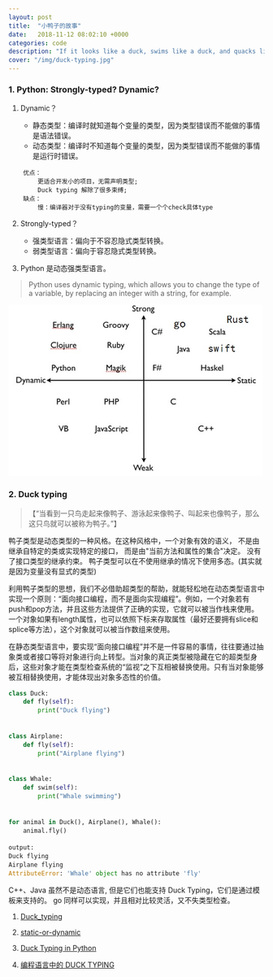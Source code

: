 ```yaml
---
layout: post
title:  "小鸭子的故事"
date:   2018-11-12 08:02:10 +0000
categories: code
description: "If it looks like a duck, swims like a duck, and quacks like a duck, then it probably is a duck."
cover: "/img/duck-typing.jpg"
---
```

### 1. Python: Strongly-typed? Dynamic?

1. Dynamic？

    - 静态类型：编译时就知道每个变量的类型，因为类型错误而不能做的事情是语法错误。
    - 动态类型：编译时不知道每个变量的类型，因为类型错误而不能做的事情是运行时错误。
```
    优点：
        更适合开发小的项目，无需声明类型;
        Duck typing 解除了很多束缚;
    缺点：
        慢：编译器对于没有typing的变量，需要一个个check具体type
```

2. Strongly-typed？

    - 强类型语言：偏向于不容忍隐式类型转换。
    - 弱类型语言：偏向于容忍隐式类型转换。

3. Python 是动态强类型语言。

> Python uses dynamic typing, which allows you to change the type of a variable, by replacing an integer with a string, for example.

![lang](/img/programing_lang.jpg)


### 2. Duck typing

>【“当看到一只鸟走起来像鸭子、游泳起来像鸭子、叫起来也像鸭子，那么这只鸟就可以被称为鸭子。”】

鸭子类型是动态类型的一种风格。在这种风格中，一个对象有效的语义，
不是由继承自特定的类或实现特定的接口，
而是由"当前方法和属性的集合"决定。
没有了接口类型的继承约束。
鸭子类型可以在不使用继承的情况下使用多态。(其实就是因为变量没有显式的类型)

利用鸭子类型的思想，我们不必借助超类型的帮助，就能轻松地在动态类型语言中实现一个原则：“面向接口编程，而不是面向实现编程”。例如，一个对象若有push和pop方法，并且这些方法提供了正确的实现，它就可以被当作栈来使用。一个对象如果有length属性，也可以依照下标来存取属性（最好还要拥有slice和splice等方法），这个对象就可以被当作数组来使用。

在静态类型语言中，要实现“面向接口编程”并不是一件容易的事情，往往要通过抽象类或者接口等将对象进行向上转型。当对象的真正类型被隐藏在它的超类型身后，这些对象才能在类型检查系统的“监视”之下互相被替换使用。只有当对象能够被互相替换使用，才能体现出对象多态性的价值。

```python
class Duck:
    def fly(self):
        print("Duck flying")


class Airplane:
    def fly(self):
        print("Airplane flying")


class Whale:
    def swim(self):
        print("Whale swimming")


for animal in Duck(), Airplane(), Whale():
    animal.fly()

output:
Duck flying
Airplane flying
AttributeError: 'Whale' object has no attribute 'fly'

```

C++、Java 虽然不是动态语言, 但是它们也能支持 Duck Typing，它们是通过模板来支持的。
go 同样可以实现，并且相对比较灵活，又不失类型检查。

<div class="footnotes">
  <ol>
    <li>
      <p><a href="https://en.wikipedia.org/wiki/Duck_typing">Duck_typing</a></p>
    </li>
    <li>
      <p><a href="https://dustyprogrammer-blog.tumblr.com/post/16746798643/should-your-start-up-go-static-or-dynamic">static-or-dynamic</a></p>
    </li>
    <li>
      <p><a href="http://www.voidspace.org.uk/python/articles/duck_typing.shtml">Duck Typing in Python</a></p>
    </li>
    <li>
      <p><a href="https://segmentfault.com/a/1190000019607240">编程语言中的 DUCK TYPING</a></p>
    </li>
  </ol>
</div>
